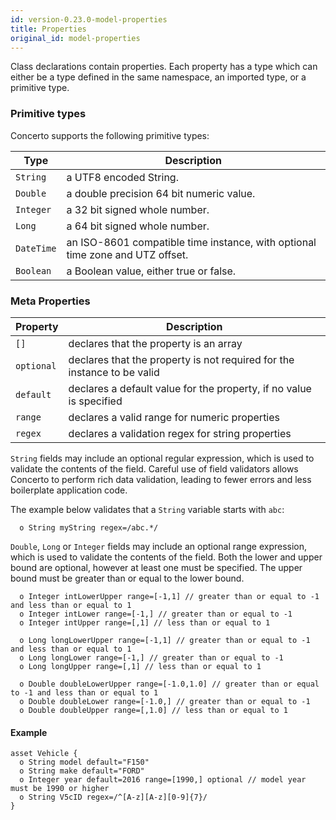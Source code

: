 ```yaml
---
id: version-0.23.0-model-properties
title: Properties
original_id: model-properties
---
```


Class declarations contain properties. Each property has a type which can either be a type defined in the same namespace, an imported type, or a primitive type.

### Primitive types

Concerto supports the following primitive types:

|Type | Description|
|--- | ---|   
|`String` | a UTF8 encoded String.
|`Double` | a double precision 64 bit numeric value.
|`Integer` | a 32 bit signed whole number.
|`Long` | a 64 bit signed whole number.
|`DateTime` | an ISO-8601 compatible time instance, with optional time zone and UTZ offset.
|`Boolean` | a Boolean value, either true or false.

### Meta Properties

|Property|Description|
|---|---|
|`[]` | declares that the property is an array|
|`optional` | declares that the property is not required for the instance to be valid|
| `default` | declares a default value for the property, if no value is specified|
| `range` | declares a valid range for numeric properties|
| `regex` | declares a validation regex for string properties|

`String` fields may include an optional regular expression, which is used to validate the contents of the field. Careful use of field validators allows Concerto to perform rich data validation, leading to fewer errors and less boilerplate application code.

The example below validates that a `String` variable starts with `abc`:

```
  o String myString regex=/abc.*/ 
```

`Double`, `Long` or `Integer` fields may include an optional range expression, which is used to validate the contents of the field. Both the lower and upper bound are optional, however at least one must be specified. The upper bound must be greater than or equal to the lower bound.

```
  o Integer intLowerUpper range=[-1,1] // greater than or equal to -1 and less than or equal to 1
  o Integer intLower range=[-1,] // greater than or equal to -1
  o Integer intUpper range=[,1] // less than or equal to 1

  o Long longLowerUpper range=[-1,1] // greater than or equal to -1 and less than or equal to 1
  o Long longLower range=[-1,] // greater than or equal to -1
  o Long longUpper range=[,1] // less than or equal to 1

  o Double doubleLowerUpper range=[-1.0,1.0] // greater than or equal to -1 and less than or equal to 1
  o Double doubleLower range=[-1.0,] // greater than or equal to -1
  o Double doubleUpper range=[,1.0] // less than or equal to 1
```

#### Example

```
asset Vehicle {
  o String model default="F150"
  o String make default="FORD"
  o Integer year default=2016 range=[1990,] optional // model year must be 1990 or higher
  o String V5cID regex=/^[A-z][A-z][0-9]{7}/
}
```
